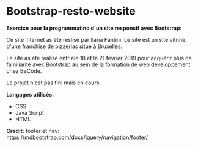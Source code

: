 # Bootstrap-resto-website

**Exercice pour la programmatino d'un site responsif avec Bootstrap:**

Ce site internet as été reslisé par Ilaria Fantini.
Le site est un site vitrine d'une franchise de pizzerias situé à Bruxelles.

Le site as été realisé entr ele 18 et le 21 fevrier 2019 pour acquérir plus de familiarité avec Bootstrap au sein de la formation de web developpement chez BeCode.

Le projet n'est pas fini mais en cours. 

**Langages utilisés:**

- CSS
- Java Script
- HTML




**Credit:**
footer et nav:
https://mdbootstrap.com/docs/jquery/navigation/footer/
